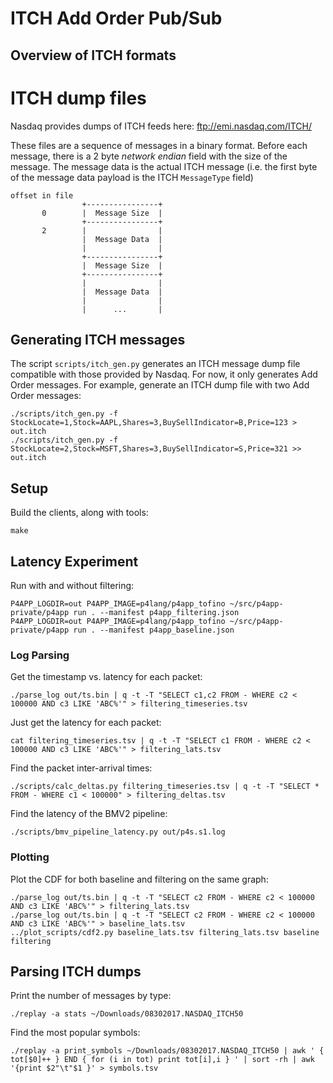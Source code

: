 # ITCH Add Order Pub/Sub

## Overview of ITCH formats

# ITCH dump files

Nasdaq provides dumps of ITCH feeds here:
ftp://emi.nasdaq.com/ITCH/

These files are a sequence of messages in a binary format. Before each message,
there is a 2 byte *network endian* field with the size of the message. The
message data is the actual ITCH message (i.e. the first byte of the message
data payload is the ITCH `MessageType` field)

    
    offset in file
                    +----------------+
           0        |  Message Size  |
                    +----------------+
           2        |                |
                    |  Message Data  |
                    |                |
                    +----------------+
                    |  Message Size  |
                    +----------------+
                    |                |
                    |  Message Data  |
                    |                |
                    |      ...       |


## Generating ITCH messages

The script `scripts/itch_gen.py` generates an ITCH message dump file compatible
with those provided by Nasdaq. For now, it only generates Add Order messages.
For example, generate an ITCH dump file with two Add Order messages:

    ./scripts/itch_gen.py -f StockLocate=1,Stock=AAPL,Shares=3,BuySellIndicator=B,Price=123 > out.itch
    ./scripts/itch_gen.py -f StockLocate=2,Stock=MSFT,Shares=3,BuySellIndicator=S,Price=321 >> out.itch

## Setup

Build the clients, along with tools:

    make


## Latency Experiment

Run with and without filtering:

    P4APP_LOGDIR=out P4APP_IMAGE=p4lang/p4app_tofino ~/src/p4app-private/p4app run . --manifest p4app_filtering.json
    P4APP_LOGDIR=out P4APP_IMAGE=p4lang/p4app_tofino ~/src/p4app-private/p4app run . --manifest p4app_baseline.json


### Log Parsing

Get the timestamp vs. latency for each packet:

    ./parse_log out/ts.bin | q -t -T "SELECT c1,c2 FROM - WHERE c2 < 100000 AND c3 LIKE 'ABC%'" > filtering_timeseries.tsv

Just get the latency for each packet:

    cat filtering_timeseries.tsv | q -t -T "SELECT c1 FROM - WHERE c2 < 100000 AND c3 LIKE 'ABC%'" > filtering_lats.tsv

Find the packet inter-arrival times:

    ./scripts/calc_deltas.py filtering_timeseries.tsv | q -t -T "SELECT * FROM - WHERE c1 < 100000" > filtering_deltas.tsv

Find the latency of the BMV2 pipeline:

    ./scripts/bmv_pipeline_latency.py out/p4s.s1.log


### Plotting

Plot the CDF for both baseline and filtering on the same graph:

    ./parse_log out/ts.bin | q -t -T "SELECT c2 FROM - WHERE c2 < 100000 AND c3 LIKE 'ABC%'" > filtering_lats.tsv
    ./parse_log out/ts.bin | q -t -T "SELECT c2 FROM - WHERE c2 < 100000 AND c3 LIKE 'ABC%'" > baseline_lats.tsv
    ../plot_scripts/cdf2.py baseline_lats.tsv filtering_lats.tsv baseline filtering

## Parsing ITCH dumps

Print the number of messages by type:

    ./replay -a stats ~/Downloads/08302017.NASDAQ_ITCH50

Find the most popular symbols:

    ./replay -a print_symbols ~/Downloads/08302017.NASDAQ_ITCH50 | awk ' { tot[$0]++ } END { for (i in tot) print tot[i],i } ' | sort -rh | awk '{print $2"\t"$1 }' > symbols.tsv
